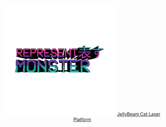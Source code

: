 <center>
<img src="https://raw.githubusercontent.com/RepresentMonster/RepresentMonster/master/3drepmon.gif" alt="See you soon.">
<a href="https://represent.monster/jellybeam"> JellyBeam Cat Laser Platform </a>
</center>
